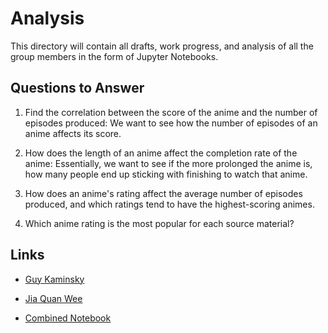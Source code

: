 # Analysis

This directory will contain all drafts, work progress, and analysis of all the group members in the form of Jupyter Notebooks.

## Questions to Answer

1. Find the correlation between the score of the anime and the number of episodes produced: We want to see how the number of episodes of an anime affects its score.

2. How does the length of an anime affect the completion rate of the anime: Essentially, we want to see if the more prolonged the anime is, how many people end up sticking with finishing to watch that anime.

3. How does an anime's rating affect the average number of episodes produced, and which ratings tend to have the highest-scoring animes.

4. Which anime rating is the most popular for each source material?

## Links

- [Guy Kaminsky](./Guy)

- [Jia Quan Wee](./jia_quan)

- [Combined Notebook](./group)
